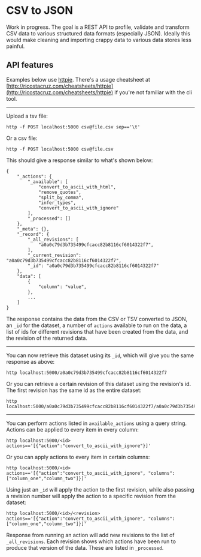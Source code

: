 # CSV to JSON

Work in progress. The goal is a REST API to profile, validate and transform CSV data to various structured data formats (especially JSON). Ideally this would make cleaning and importing crappy data to various data stores less painful.

## API features

Examples below use [httpie](https://github.com/jakubroztocil/httpie). There's a usage cheatsheet at [http://ricostacruz.com/cheatsheets/httpie](http://ricostacruz.com/cheatsheets/httpie) if you're not familiar with the cli tool.

---

Upload a tsv file:

```
http -f POST localhost:5000 csv@file.csv sep=='\t'
```

Or a csv file:

```
http -f POST localhost:5000 csv@file.csv
```

This should give a response similar to what's shown below:

```
{
    "_actions": {
        "_available": [
            "convert_to_ascii_with_html",
            "remove_quotes",
            "split_by_comma",
            "infer_types",
            "convert_to_ascii_with_ignore"
        ],
        "_processed": []
    },
    "_meta": {},
    "_record": {
        "_all_revisions": [
            "a0a0c79d3b735499cfcacc82b8116cf6014322f7",
        ],
        "_current_revision": "a0a0c79d3b735499cfcacc82b8116cf6014322f7",
        "_id": "a0a0c79d3b735499cfcacc82b8116cf6014322f7"
    },
    "data": [
        {
            "column": "value",
        },
        ...
    ]
}
```

The response contains the data from the CSV or TSV converted to JSON, an `_id` for the dataset, a number of `actions` available to run on the data, a list of ids for different revisions that have been created from the data, and the revision of the returned data.

---

You can now retrieve this dataset using its `_id`, which will give you the same response as above:

```
http localhost:5000/a0a0c79d3b735499cfcacc82b8116cf6014322f7
```

Or you can retrieve a certain revision of this dataset using the revision's id. The first revision has the same id as the entire dataset:

```
http localhost:5000/a0a0c79d3b735499cfcacc82b8116cf6014322f7/a0a0c79d3b735499cfcacc82b8116cf6014322f7
```

---

You can perform actions listed in `available_actions` using a query string. Actions can be applied to every item in every column:

```
http localhost:5000/<id> actions=='[{"action":"convert_to_ascii_with_ignore"}]'
```

Or you can apply actions to every item in certain columns:

```
http localhost:5000/<id> actions=='[{"action":"convert_to_ascii_with_ignore", "columns":["column_one","column_two"]}]'
```

Using just an `_id` will apply the action to the first revision, while also passing a revision number will apply the action to a specific revision from the dataset:

```
http localhost:5000/<id>/<revision> actions=='[{"action":"convert_to_ascii_with_ignore", "columns":["column_one","column_two"]}]'
```

Response from running an action will add new revisions to the list of `_all_revisions`. Each revision shows which actions have been run to produce that version of the data. These are listed in `_processed`.
